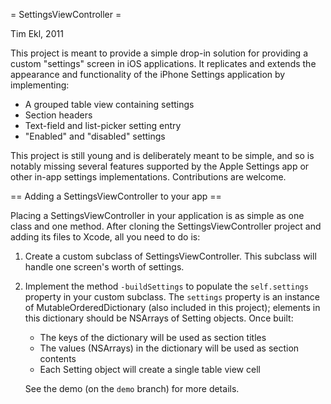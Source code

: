 = SettingsViewController =

Tim Ekl, 2011

This project is meant to provide a simple drop-in solution for providing
a custom "settings" screen in iOS applications. It replicates and extends
the appearance and functionality of the iPhone Settings application by
implementing:

* A grouped table view containing settings
* Section headers
* Text-field and list-picker setting entry
* "Enabled" and "disabled" settings

This project is still young and is deliberately meant to be simple, and so
is notably missing several features supported by the Apple Settings app or
other in-app settings implementations. Contributions are welcome.

== Adding a SettingsViewController to your app ==

Placing a SettingsViewController in your application is as simple as one
class and one method. After cloning the SettingsViewController project and
adding its files to Xcode, all you need to do is:

1. Create a custom subclass of SettingsViewController. This subclass will
   handle one screen's worth of settings.
2. Implement the method `-buildSettings` to populate the `self.settings`
   property in your custom subclass. The `settings` property is an instance
   of MutableOrderedDictionary (also included in this project); elements
   in this dictionary should be NSArrays of Setting objects. Once built:
   
   * The keys of the dictionary will be used as section titles
   * The values (NSArrays) in the dictionary will be used as section
     contents
   * Each Setting object will create a single table view cell
   
   See the demo (on the `demo` branch) for more details.